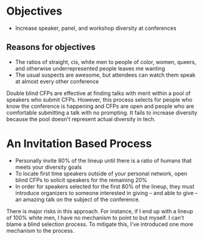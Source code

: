 # Objectives
* Increase speaker, panel, and workshop diversity at conferences

## Reasons for objectives
* The ratios of straight, cis, white men to people of color, women, queers, and otherwise underrepresented people leaves me wanting
* The usual suspects are awesome, but attendees can watch them speak at almost every other conference

Double blind CFPs are effective at finding talks with merit within a pool of speakers who submit CFPs. However, this process selects for people who know the conference is happening and CFPs are open and people who are comfortable submitting a talk with no prompting. It fails to increase diversity because the pool doesn't represent actual diversity in tech.

# An Invitation Based Process
* Personally invite 80% of the lineup until there is a ratio of humans that meets your diversity goals
* To locate first time speakers outside of your personal network, open blind CFPs to solicit speakers for the remaining 20%
* In order for speakers selected for the first 80% of the lineup, they must introduce organizers to someone interested in giving – and able to give – an amazing talk on the subject of the conference.

There is major risks in this approach. For instance, if I end up with a lineup of 100% white men, I have no mechanism to point to but myself. I can't blame a blind selection process. To mitigate this, I've introduced one more mechanism to the process.
